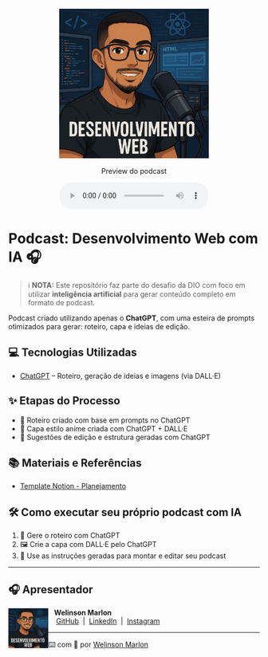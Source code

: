 
<p align="center">
<img
    src="./avatar.png"
    width="300"
/>
</p>


<p align="center">
    Preview do podcast
</p>

<div align="center">
    <audio src="output/podcast_editado.MP3" controls title="Podcast editado"></audio>
</div>

# Podcast: Desenvolvimento Web com IA 🎧

> ℹ️ **NOTA:** Este repositório faz parte do desafio da DIO com foco em utilizar **inteligência artificial** para gerar conteúdo completo em formato de podcast.

Podcast criado utilizando apenas o **ChatGPT**, com uma esteira de prompts otimizados para gerar: roteiro, capa e ideias de edição.

## 💻 Tecnologias Utilizadas

- [ChatGPT](https://chat.openai.com/) – Roteiro, geração de ideias e imagens (via DALL·E)

## ✨ Etapas do Processo

- 🧠 Roteiro criado com base em prompts no ChatGPT
- 🎨 Capa estilo anime criada com ChatGPT + DALL·E
- 📝 Sugestões de edição e estrutura geradas com ChatGPT

## 📚 Materiais e Referências

- [Template Notion - Planejamento](https://helpful-jump-17b.notion.site/PAS-Podcast-AI-Studio-210489e15d7a4a73b743bb159e45d06f?pvs=4)

## 🛠️ Como executar seu próprio podcast com IA

1. 📜 Gere o roteiro com ChatGPT
2. 🖼️ Crie a capa com DALL·E pelo ChatGPT
3. 🧩 Use as instruções geradas para montar e editar seu podcast

---

## 🎧 Apresentador

<p>
    <img
      align=left
      margin=10
      width=80
      src="./avatar.png"
    />
    <p>&nbsp;&nbsp;&nbsp;<strong>Welinson Marlon</strong><br>
    &nbsp;&nbsp;&nbsp;
    <a href="https://github.com/welinsonmarlon">GitHub</a>
    &nbsp;|&nbsp;
    <a href="https://www.linkedin.com/in/welinsonmarlon">LinkedIn</a>
    &nbsp;|&nbsp;
    <a href="https://www.instagram.com/welinsonmarlon">Instagram</a>
    </p>
</p>

---

️⌨️ com 💜 por [Welinson Marlon](https://github.com/welinsonmarlon)
